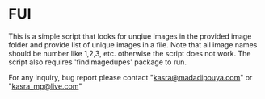 FUI
===
This is a simple script that looks for unqiue images in the provided image folder and provide list of unique images in a file.
Note that all image names should be number like 1,2,3, etc. otherwise the script does not work.
The script also requires 'findimagedupes' package to run.


For any inquiry, bug report please contact "kasra@madadipouya.com" or "kasra_mp@live.com"
